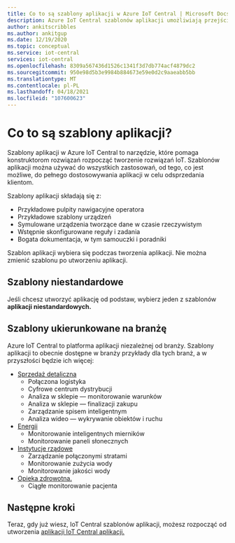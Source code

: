 ```yaml
---
title: Co to są szablony aplikacji w Azure IoT Central | Microsoft Docs
description: Azure IoT Central szablonów aplikacji umożliwiają przejście do tworzenia rozwiązań IoT.
author: ankitscribbles
ms.author: ankitgup
ms.date: 12/19/2020
ms.topic: conceptual
ms.service: iot-central
services: iot-central
ms.openlocfilehash: 8309a567436d1526c1341f3d7db774acf4879dc2
ms.sourcegitcommit: 950e98d5b3e9984b884673e59e0d2c9aaeabb5bb
ms.translationtype: MT
ms.contentlocale: pl-PL
ms.lasthandoff: 04/18/2021
ms.locfileid: "107600623"
---
```

# <a name="what-are-application-templates"></a>Co to są szablony aplikacji?

Szablony aplikacji w Azure IoT Central to narzędzie, które pomaga konstruktorom rozwiązań rozpocząć tworzenie rozwiązań IoT. Szablonów aplikacji można używać do wszystkich zastosowań, od tego, co jest możliwe, do pełnego dostosowywania aplikacji w celu odsprzedania klientom.

Szablony aplikacji składają się z:

- Przykładowe pulpity nawigacyjne operatora
- Przykładowe szablony urządzeń
- Symulowane urządzenia tworzące dane w czasie rzeczywistym
- Wstępnie skonfigurowane reguły i zadania
- Bogata dokumentacja, w tym samouczki i poradniki

Szablon aplikacji wybiera się podczas tworzenia aplikacji. Nie można zmienić szablonu po utworzeniu aplikacji.

## <a name="custom-templates"></a>Szablony niestandardowe

Jeśli chcesz utworzyć aplikację od podstaw, wybierz jeden z szablonów **aplikacji niestandardowych.**

## <a name="industry-focused-templates"></a>Szablony ukierunkowane na branżę

Azure IoT Central to platforma aplikacji niezależnej od branży. Szablony aplikacji to obecnie dostępne w branży przykłady dla tych branż, a w przyszłości będzie ich więcej:

- [Sprzedaż detaliczna](../retail/overview-iot-central-retail.md)
  - Połączona logistyka
  - Cyfrowe centrum dystrybucji
  - Analiza w sklepie — monitorowanie warunków
  - Analiza w sklepie — finalizacji zakupu
  - Zarządzanie spisem inteligentnym
  - Analiza wideo — wykrywanie obiektów i ruchu
- [Energii](../energy/overview-iot-central-energy.md)
  - Monitorowanie inteligentnych mierników
  - Monitorowanie paneli słonecznych
- [Instytucje rządowe](../government/overview-iot-central-government.md)
  - Zarządzanie połączonymi stratami
  - Monitorowanie zużycia wody
  - Monitorowanie jakości wody
- [Opieka zdrowotna.](../healthcare/overview-iot-central-healthcare.md)
  - Ciągłe monitorowanie pacjenta

## <a name="next-steps"></a>Następne kroki

Teraz, gdy już wiesz, IoT Central szablonów aplikacji, możesz rozpocząć od utworzenia [aplikacji IoT Central aplikacji.](quick-deploy-iot-central.md)
